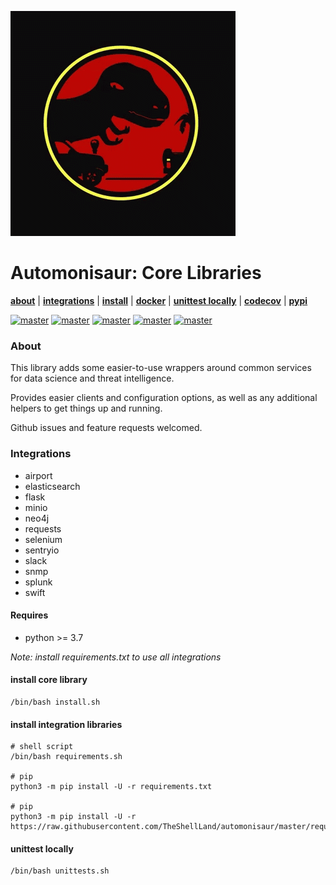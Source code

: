 ![](https://github.com/TheShellLand/automonisaur/raw/master/docs/images/sauruspark.gif)

# Automonisaur: Core Libraries

**[about](#about)** |
**[integrations](#integrations)** |
**[install](#install)** |
**[docker](docker)** |
**[unittest locally](#unittest-locally)** |
**[codecov](https://codecov.io/gh/TheShellLand/automonisaur)** |
**[pypi](https://pypi.org/project/automonisaur/)**

[![master](https://github.com/TheShellLand/automonisaur/actions/workflows/ci.yml/badge.svg)](https://github.com/TheShellLand/automonisaur/actions/workflows/ci.yml)
[![master](https://github.com/TheShellLand/automonisaur/actions/workflows/python39.yml/badge.svg)](https://github.com/TheShellLand/automonisaur/actions/workflows/python39.yml)
[![master](https://github.com/TheShellLand/automonisaur/actions/workflows/python38.yml/badge.svg)](https://github.com/TheShellLand/automonisaur/actions/workflows/python38.yml)
[![master](https://github.com/TheShellLand/automonisaur/actions/workflows/python37.yml/badge.svg)](https://github.com/TheShellLand/automonisaur/actions/workflows/python37.yml)
[![master](https://github.com/TheShellLand/automonisaur/actions/workflows/python36.yml/badge.svg)](https://github.com/TheShellLand/automonisaur/actions/workflows/python36.yml)

[//]: # ([![codecov]&#40;https://codecov.io/gh/TheShellLand/automonisaur/branch/master/graph/badge.svg&#41;]&#40;https://codecov.io/gh/TheShellLand/automonisaur&#41;)

### About

This library adds some easier-to-use wrappers around common services for data science and threat intelligence.

Provides easier clients and configuration options, as well as any additional helpers to get things up and running.

Github issues and feature requests welcomed.

### Integrations

- airport
- elasticsearch
- flask
- minio
- neo4j
- requests
- selenium
- sentryio
- slack
- snmp
- splunk
- swift

#### Requires

- python >= 3.7

_Note: install requirements.txt to use all integrations_

#### install core library

```shell script
/bin/bash install.sh
```

#### install integration libraries

```shell script
# shell script
/bin/bash requirements.sh

# pip
python3 -m pip install -U -r requirements.txt

# pip 
python3 -m pip install -U -r https://raw.githubusercontent.com/TheShellLand/automonisaur/master/requirements.txt
```

#### unittest locally

```shell script
/bin/bash unittests.sh
```
